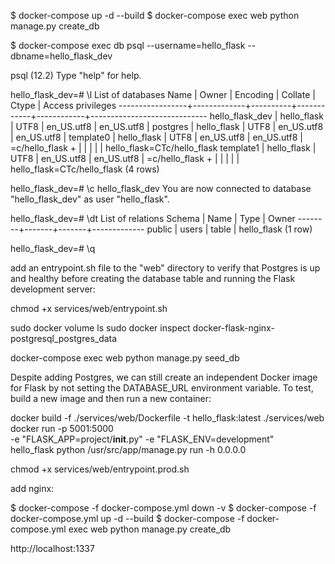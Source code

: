 $ docker-compose up -d --build
$ docker-compose exec web python manage.py create_db

$ docker-compose exec db psql --username=hello_flask --dbname=hello_flask_dev

psql (12.2)
Type "help" for help.

hello_flask_dev=# \l
                                        List of databases
      Name       |    Owner    | Encoding |  Collate   |   Ctype    |      Access privileges
-----------------+-------------+----------+------------+------------+-----------------------------
 hello_flask_dev | hello_flask | UTF8     | en_US.utf8 | en_US.utf8 |
 postgres        | hello_flask | UTF8     | en_US.utf8 | en_US.utf8 |
 template0       | hello_flask | UTF8     | en_US.utf8 | en_US.utf8 | =c/hello_flask             +
                 |             |          |            |            | hello_flask=CTc/hello_flask
 template1       | hello_flask | UTF8     | en_US.utf8 | en_US.utf8 | =c/hello_flask             +
                 |             |          |            |            | hello_flask=CTc/hello_flask
(4 rows)

hello_flask_dev=# \c hello_flask_dev
You are now connected to database "hello_flask_dev" as user "hello_flask".

hello_flask_dev=# \dt
          List of relations
 Schema | Name  | Type  |    Owner
--------+-------+-------+-------------
 public | users | table | hello_flask
(1 row)

hello_flask_dev=# \q


add an entrypoint.sh file to the "web" directory to verify that Postgres is up and healthy before creating the database table and running the Flask development server:

chmod +x services/web/entrypoint.sh



sudo docker volume ls
sudo docker inspect docker-flask-nginx-postgresql_postgres_data

docker-compose exec web python manage.py seed_db

Despite adding Postgres, we can still create an independent Docker image for Flask by not setting the DATABASE_URL environment variable. To test, build a new image and then run a new container:

docker build -f ./services/web/Dockerfile -t hello_flask:latest ./services/web
docker run -p 5001:5000 \
    -e "FLASK_APP=project/__init__.py" -e "FLASK_ENV=development" \
    hello_flask python /usr/src/app/manage.py run -h 0.0.0.0


chmod +x services/web/entrypoint.prod.sh

add nginx:

$ docker-compose -f docker-compose.yml down -v
$ docker-compose -f docker-compose.yml up -d --build
$ docker-compose -f docker-compose.yml exec web python manage.py create_db

http://localhost:1337